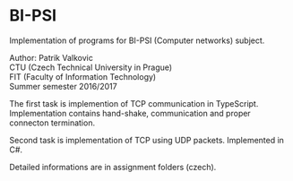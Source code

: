 BI-PSI
======

Implementation of programs for BI-PSI (Computer networks) subject.

Author: Patrik Valkovic  
CTU (Czech Technical University in Prague)  
FIT (Faculty of Information Technology)  
Summer semester 2016/2017

The first task is implemention of TCP communication in TypeScript. Implementation contains hand-shake, communication and proper connecton termination.

Second task is implementation of TCP using UDP packets. Implemented in C#.

Detailed informations are in assignment folders (czech).


